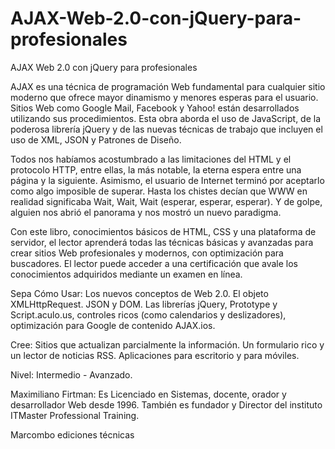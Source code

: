 # AJAX-Web-2.0-con-jQuery-para-profesionales
AJAX Web 2.0 con jQuery para profesionales

AJAX es una técnica de programación Web fundamental para cualquier sitio moderno que ofrece mayor dinamismo y menores esperas para el usuario. Sitios Web como Google Mail, Facebook y Yahoo! están desarrollados utilizando sus procedimientos. Esta obra aborda el uso de JavaScript, de la poderosa librería jQuery y de las nuevas técnicas de trabajo que incluyen el uso de XML, JSON y Patrones de Diseño.

Todos nos habíamos acostumbrado a las limitaciones del HTML y el protocolo HTTP, entre ellas, la más notable, la eterna espera entre una página y la siguiente. Asimismo, el usuario de Internet terminó por aceptarlo como algo imposible de superar. Hasta los chistes decían que WWW en realidad significaba Wait, Wait, Wait (esperar, esperar, esperar). Y de golpe, alguien nos abrió el panorama y nos mostró un nuevo paradigma.

Con este libro, conocimientos básicos de HTML, CSS y una plataforma de servidor, el lector aprenderá todas las técnicas básicas y avanzadas para crear sitios Web profesionales y modernos, con optimización para buscadores. El lector puede acceder a una certificación que avale los conocimientos adquiridos mediante un examen en línea.

Sepa Cómo Usar:
Los nuevos conceptos de Web 2.0.
El objeto XMLHttpRequest.
JSON y DOM.
Las librerías jQuery, Prototype y Script.aculo.us, controles ricos (como calendarios y deslizadores), optimización para Google de contenido AJAX.ios.

Cree:
Sitios que actualizan parcialmente la información.
Un formulario rico y un lector de noticias RSS.
Aplicaciones para escritorio y para móviles.

Nivel: Intermedio - Avanzado.

Maximiliano Firtman: Es Licenciado en Sistemas, docente, orador y desarrollador Web desde 1996. También es fundador y Director del instituto ITMaster Professional Training.

Marcombo ediciones técnicas
